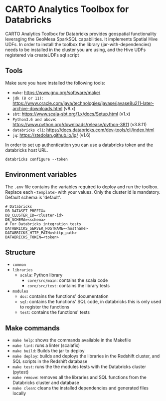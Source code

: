 # CARTO Analytics Toolbox for Databricks

CARTO Analytics Toolbox for Databricks provides geospatial functionality leveraging the GeoMesa SparkSQL capabilities. It implements Spatial Hive UDFs. In order to install the toolbox the library (jar-with-dependencies) needs to be installed in the cluster you are using, and the Hive UDFs registered via createUDFs sql script

## Tools

Make sure you have installed the following tools:

- `make`: https://www.gnu.org/software/make/
- `jdk (8 or 11)`: https://www.oracle.com/java/technologies/javase/javase8u211-later-archive-downloads.html (v8.x)
- `sbt`: https://www.scala-sbt.org/1.x/docs/Setup.html (v1.x)
- `Python3.6 and above`: https://www.python.org/downloads/release/python-3811 (v3.8.11)
- `databricks cli`: https://docs.databricks.com/dev-tools/cli/index.html
- `jq`: https://stedolan.github.io/jq/ (v1.6)

In order to set up authentication you can use a databricks token and the databricks host URL.

```
databricks configure --token
```

## Environment variables

The `.env` file contains the variables required to deploy and run the toolbox. Replace each `<template>` with your values. Only the cluster id is mandatory. Default schema is 'default'.

```
# Databricks
DB_DATASET_PREFIX=
DB_CLUSTER_ID=<cluster-id>
DB_SCHEMA=<schema>
# For Databricks integration tests
DATABRICKS_SERVER_HOSTNAME=<hostname>
DATABRICKS_HTTP_PATH=<http_path>
DATABRICKS_TOKEN=<token>
```

## Structure

- `common`
- `libraries`
    - `scala`: Python library
        - `core/src/main`: contains the scala code
        - `core/src/test`: contains the library tests
- `modules`
    - `doc`: contains the functions' documentation
    - `sql`: contains the functions' SQL code, in databricks this is only used to register the functions
    - `test`: contains the functions' tests

## Make commands

- `make help`: shows the commands available in the Makefile
- `make lint`: runs a linter (scalafix)
- `make build`: Builds the jar to deploy
- `make deploy`: builds and deploys the libraries in the Redshift cluster, and SQL scripts in the Redshift database
- `make test`: runs the the modules tests with the Databricks cluster (pytest)
- `make remove`: removes all the libraries and SQL functions from the Databricks cluster and database
- `make clean`: cleans the installed dependencies and generated files locally
